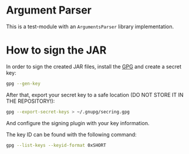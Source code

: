 Argument Parser
===============

This is a test-module with an `ArgumentsParser` library implementation.

# How to sign the JAR

In order to sign the created JAR files, install the [GPG][1] and create a secret key:

```bash
gpg --gen-key
```

After that, export your secret key to a safe location (DO NOT STORE IT IN THE REPOSITORY!):

```bash
gpg --export-secret-keys > ~/.gnupg/secring.gpg
```

And configure the signing plugin with your key information.

The key ID can be found with the following command:

```bash
gpg --list-keys --keyid-format 0xSHORT
```

[1]: https://www.gnupg.org/